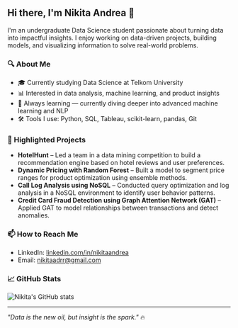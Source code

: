 ## Hi there, I'm Nikita Andrea 👋

I'm an undergraduate Data Science student passionate about turning data into impactful insights. I enjoy working on data-driven projects, building models, and visualizing information to solve real-world problems.

### 🔍 About Me
- 🎓 Currently studying Data Science at Telkom University
- 📊 Interested in data analysis, machine learning, and product insights
- 🌱 Always learning — currently diving deeper into advanced machine learning and NLP
- 🛠️ Tools I use: Python, SQL, Tableau, scikit-learn, pandas, Git

### 🚀 Highlighted Projects
- **HotelHunt** – Led a team in a data mining competition to build a recommendation engine based on hotel reviews and user preferences.
- **Dynamic Pricing with Random Forest** – Built a model to segment price ranges for product optimization using ensemble methods.
- **Call Log Analysis using NoSQL** – Conducted query optimization and log analysis in a NoSQL environment to identify user behavior patterns.
- **Credit Card Fraud Detection using Graph Attention Network (GAT)** – Applied GAT to model relationships between transactions and detect anomalies.

### 📫 How to Reach Me
- LinkedIn: [linkedin.com/in/nikitaandrea](https://www.linkedin.com/in/nikita-farah-andrea-4a3942275/)
- Email: nikitaadrr@gmail.com

### 📈 GitHub Stats
![Nikita's GitHub stats](https://github-readme-stats.vercel.app/api?username=nikitaadrr&show_icons=true&theme=radical)

---

_"Data is the new oil, but insight is the spark."_ 🔥

